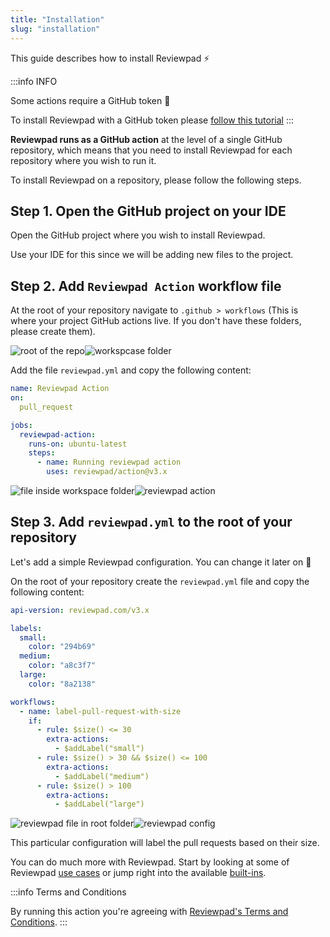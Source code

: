 ```yaml
---
title: "Installation"
slug: "installation"
---
```


This guide describes how to install Reviewpad :zap:

:::info INFO

Some actions require a GitHub token :key:

To install Reviewpad with a GitHub token please [follow this tutorial](/getting-started/installation-action-tokenized)
:::

**Reviewpad runs as a GitHub action** at the level of a single GitHub repository, which means that you need to install Reviewpad for each repository where you wish to run it.

To install Reviewpad on a repository, please follow the following steps.

## Step 1. Open the GitHub project on your IDE

Open the GitHub project where you wish to install Reviewpad.

Use your IDE for this since we will be adding new files to the project.

## Step 2. Add `Reviewpad Action` workflow file

At the root of your repository navigate to `.github > workflows` (This is where your project GitHub actions live. If you don't have these folders, please create them).

![root of the repo](https://user-images.githubusercontent.com/43396684/186570617-9dab7df4-35e2-41f2-8dd3-b2823b822813.png)![workspcase folder](https://user-images.githubusercontent.com/43396684/186570760-4a8f72f8-09d5-4e88-97bb-860c40d6364f.png)

Add the file `reviewpad.yml` and copy the following content:

```yaml
name: Reviewpad Action
on:
  pull_request

jobs:
  reviewpad-action:
    runs-on: ubuntu-latest
    steps:
      - name: Running reviewpad action
        uses: reviewpad/action@v3.x
```
![file inside workspace folder](https://user-images.githubusercontent.com/43396684/186570845-52bf0570-567d-48eb-8855-019b2c2de54f.png)![reviewpad action](https://user-images.githubusercontent.com/43396684/186571129-83c04a46-85ea-46fb-8199-b3ead06f55f5.png)


## Step 3. Add `reviewpad.yml` to the root of your repository

Let's add a simple Reviewpad configuration. You can change it later on :muscle:

On the root of your repository create the `reviewpad.yml` file and copy the following content:

```yaml
api-version: reviewpad.com/v3.x

labels:
  small:
    color: "294b69"
  medium:
    color: "a8c3f7"
  large:
    color: "8a2138"

workflows:
  - name: label-pull-request-with-size
    if:
      - rule: $size() <= 30
        extra-actions:
          - $addLabel("small")
      - rule: $size() > 30 && $size() <= 100
        extra-actions:
          - $addLabel("medium")
      - rule: $size() > 100
        extra-actions:
          - $addLabel("large")
```
![reviewpad file in root folder](https://user-images.githubusercontent.com/43396684/186571053-7221fe45-205a-44cb-a199-9e5963e277b5.png)![reviewpad config](https://user-images.githubusercontent.com/43396684/186571269-368f57f1-f16d-47d4-91c1-485f5531fe7f.png)



This particular configuration will label the pull requests based on their size.

You can do much more with Reviewpad. Start by looking at some of Reviewpad [use cases](/use-cases) or jump right into the available [built-ins](/guides/built-ins).

:::info Terms and Conditions

By running this action you're agreeing with [Reviewpad's Terms and Conditions](https://reviewpad.com/terms-and-conditions/).
:::
